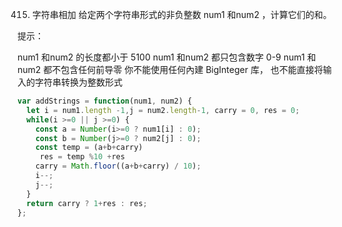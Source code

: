 415. 字符串相加
给定两个字符串形式的非负整数 num1 和num2 ，计算它们的和。

提示：

num1 和num2 的长度都小于 5100
num1 和num2 都只包含数字 0-9
num1 和num2 都不包含任何前导零
你不能使用任何內建 BigInteger 库， 也不能直接将输入的字符串转换为整数形式

```javascript
var addStrings = function(num1, num2) {
  let i = num1.length -1,j = num2.length-1, carry = 0, res = 0;
  while(i >=0 || j >=0) {
    const a = Number(i>=0 ? num1[i] : 0);
    const b = Number(j>=0 ? num2[j] : 0);
    const temp = (a+b+carry)
     res = temp %10 +res
    carry = Math.floor((a+b+carry) / 10);
    i--;
    j--;
  }
  return carry ? 1+res : res;
};
```
